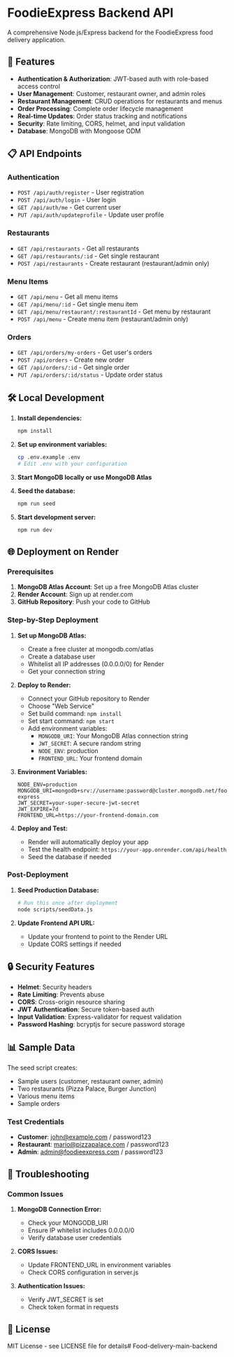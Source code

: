 # FoodieExpress Backend API

A comprehensive Node.js/Express backend for the FoodieExpress food delivery application.

## 🚀 Features

- **Authentication & Authorization**: JWT-based auth with role-based access control
- **User Management**: Customer, restaurant owner, and admin roles
- **Restaurant Management**: CRUD operations for restaurants and menus
- **Order Processing**: Complete order lifecycle management
- **Real-time Updates**: Order status tracking and notifications
- **Security**: Rate limiting, CORS, helmet, and input validation
- **Database**: MongoDB with Mongoose ODM

## 📋 API Endpoints

### Authentication
- `POST /api/auth/register` - User registration
- `POST /api/auth/login` - User login
- `GET /api/auth/me` - Get current user
- `PUT /api/auth/updateprofile` - Update user profile

### Restaurants
- `GET /api/restaurants` - Get all restaurants
- `GET /api/restaurants/:id` - Get single restaurant
- `POST /api/restaurants` - Create restaurant (restaurant/admin only)

### Menu Items
- `GET /api/menu` - Get all menu items
- `GET /api/menu/:id` - Get single menu item
- `GET /api/menu/restaurant/:restaurantId` - Get menu by restaurant
- `POST /api/menu` - Create menu item (restaurant/admin only)

### Orders
- `GET /api/orders/my-orders` - Get user's orders
- `POST /api/orders` - Create new order
- `GET /api/orders/:id` - Get single order
- `PUT /api/orders/:id/status` - Update order status

## 🛠️ Local Development

1. **Install dependencies:**
   ```bash
   npm install
   ```

2. **Set up environment variables:**
   ```bash
   cp .env.example .env
   # Edit .env with your configuration
   ```

3. **Start MongoDB locally or use MongoDB Atlas**

4. **Seed the database:**
   ```bash
   npm run seed
   ```

5. **Start development server:**
   ```bash
   npm run dev
   ```

## 🌐 Deployment on Render

### Prerequisites
1. **MongoDB Atlas Account**: Set up a free MongoDB Atlas cluster
2. **Render Account**: Sign up at render.com
3. **GitHub Repository**: Push your code to GitHub

### Step-by-Step Deployment

1. **Set up MongoDB Atlas:**
   - Create a free cluster at mongodb.com/atlas
   - Create a database user
   - Whitelist all IP addresses (0.0.0.0/0) for Render
   - Get your connection string

2. **Deploy to Render:**
   - Connect your GitHub repository to Render
   - Choose "Web Service"
   - Set build command: `npm install`
   - Set start command: `npm start`
   - Add environment variables:
     - `MONGODB_URI`: Your MongoDB Atlas connection string
     - `JWT_SECRET`: A secure random string
     - `NODE_ENV`: production
     - `FRONTEND_URL`: Your frontend domain

3. **Environment Variables:**
   ```
   NODE_ENV=production
   MONGODB_URI=mongodb+srv://username:password@cluster.mongodb.net/foodie-express
   JWT_SECRET=your-super-secure-jwt-secret
   JWT_EXPIRE=7d
   FRONTEND_URL=https://your-frontend-domain.com
   ```

4. **Deploy and Test:**
   - Render will automatically deploy your app
   - Test the health endpoint: `https://your-app.onrender.com/api/health`
   - Seed the database if needed

### Post-Deployment

1. **Seed Production Database:**
   ```bash
   # Run this once after deployment
   node scripts/seedData.js
   ```

2. **Update Frontend API URL:**
   - Update your frontend to point to the Render URL
   - Update CORS settings if needed

## 🔒 Security Features

- **Helmet**: Security headers
- **Rate Limiting**: Prevents abuse
- **CORS**: Cross-origin resource sharing
- **JWT Authentication**: Secure token-based auth
- **Input Validation**: Express-validator for request validation
- **Password Hashing**: bcryptjs for secure password storage

## 📊 Sample Data

The seed script creates:
- Sample users (customer, restaurant owner, admin)
- Two restaurants (Pizza Palace, Burger Junction)
- Various menu items
- Sample orders

### Test Credentials
- **Customer**: john@example.com / password123
- **Restaurant**: mario@pizzapalace.com / password123
- **Admin**: admin@foodieexpress.com / password123

## 🐛 Troubleshooting

### Common Issues

1. **MongoDB Connection Error:**
   - Check your MONGODB_URI
   - Ensure IP whitelist includes 0.0.0.0/0
   - Verify database user credentials

2. **CORS Issues:**
   - Update FRONTEND_URL in environment variables
   - Check CORS configuration in server.js

3. **Authentication Issues:**
   - Verify JWT_SECRET is set
   - Check token format in requests

## 📝 License

MIT License - see LICENSE file for details#   F o o d - d e l i v e r y - m a i n - b a c k e n d  
 
